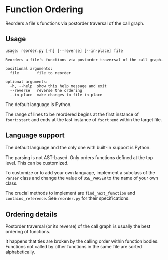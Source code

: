 # Function Ordering

Reorders a file's functions via postorder traversal of the call graph.


## Usage

```
usage: reorder.py [-h] [--reverse] [--in-place] file

Reorders a file's functions via postorder traversal of the call graph.

positional arguments:
  file        file to reorder

optional arguments:
  -h, --help  show this help message and exit
  --reverse   reverse the ordering
  --in-place  make changes to file in place
```

The default language is Python.

The range of lines to be reordered begins at the first instance of `fsort:start` and ends at the last instance of `fsort:end` within the target file.


## Language support

The default language and the only one with built-in support is Python.

The parsing is not AST-based. Only orders functions defined at the top level. This can be customized.

To customize or to add your own language, implement a subclass of the `Parser` class and change the value of `USE_PARSER` to the name of your own class.

The crucial methods to implement are `find_next_function` and `contains_reference`. See `reorder.py` for their specifications.


## Ordering details

Postorder traversal (or its reverse) of the call graph is usually the best ordering of functions.

It happens that ties are broken by the calling order within function bodies. Functions not called by other functions in the same file are sorted alphabetically.